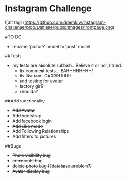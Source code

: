 Instagram Challenge
===================

![alt tag] (https://github.com/ddemkiw/instagram-challenge/blob/Danielle/public/images/frontpage.png)

#TO DO

  - rename 'picture' model to 'post' model

##Tests
  - my tests are absolute rubbish...Believe it or not, I tried. 
    - fix comment tests... BAHHHHHHHH!
    - fix like test -GARRRHHHH
    - add testing for avatar
    - factory girl? 
    - shoulda? 

##Add functionality
  - ~~Add Avatar~~
  - ~~Add bootstrap~~
  - Add facebook login
  - ~~Add Like model~~
  - Add Following Relationships
  - Add filters to pictures

##Bugs
  - ~~Photo visibility bug~~
  - ~~comments bug~~
  - ~~delete photo bug (?database problem?)~~
  - ~~Avatar display bug~~




